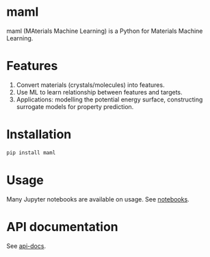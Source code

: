 # maml

maml (MAterials Machine Learning) is a Python for Materials Machine Learning.

# Features

1. Convert materials (crystals/molecules) into features.
2. Use ML to learn relationship between features and targets.
3. Applications: modelling the potential energy surface, constructing surrogate models for property prediction.

# Installation

```bash
pip install maml
```

# Usage

Many Jupyter notebooks are available on usage. See [notebooks](/notebooks).

# API documentation

 See [api-docs](/api-docs).